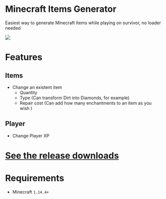 # Minecraft Items Generator
Easiest way to generate Minecraft Items while playing on survivor,
no loader needed

![](https://i.imgur.com/Ui4GTCU.png)

# Features
## Items
* Change an existent item 
    * Quantity
    * Type (Can transform Dirt into Diamonds, for example)
    * Repair cost (Can add how many enchantments to an item as you wish )
## Player
* Change Player XP

# [See the release downloads][1]

# Requirements
* Minecraft `1.14.4+`

[1]: https://github.com/wlix32hacker/minecraft-items-generator/releases
